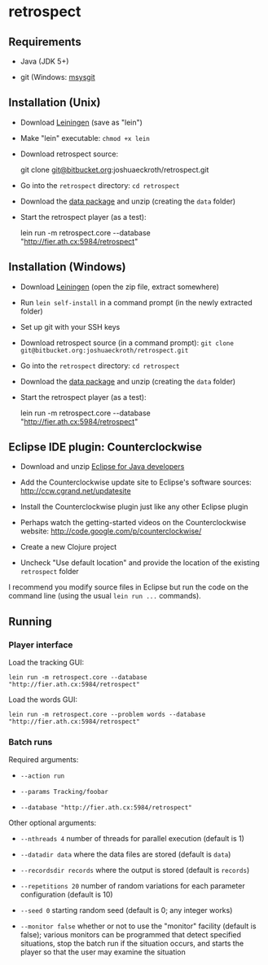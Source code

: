 # retrospect

## Requirements

- Java (JDK 5+)

- git (Windows: [msysgit](http://code.google.com/p/msysgit/)

## Installation (Unix)

- Download [Leiningen][lein-unix] (save as "lein")

- Make "lein" executable: `chmod +x lein`

- Download retrospect source:

    git clone git@bitbucket.org:joshuaeckroth/retrospect.git

- Go into the `retrospect` directory: `cd retrospect`

- Download the [data package][data] and unzip (creating the `data`
  folder)

- Start the retrospect player (as a test):

    lein run -m retrospect.core --database "http://fier.ath.cx:5984/retrospect"

## Installation (Windows)

- Download [Leiningen][lein-win] (open the zip file, extract
  somewhere)

- Run `lein self-install` in a command prompt (in the newly extracted
  folder)

- Set up git with your SSH keys

- Download retrospect source (in a command prompt):
  `git clone git@bitbucket.org:joshuaeckroth/retrospect.git`

- Go into the `retrospect` directory: `cd retrospect`

- Download the [data package][data] and unzip (creating the `data`
  folder)

- Start the retrospect player (as a test):

    lein run -m retrospect.core --database "http://fier.ath.cx:5984/retrospect"
    
## Eclipse IDE plugin: Counterclockwise

- Download and unzip [Eclipse for Java developers](http://eclipse.org/downloads/)

- Add the Counterclockwise update site to Eclipse's software sources:
  http://ccw.cgrand.net/updatesite
  
- Install the Counterclockwise plugin just like any other Eclipse plugin
  
- Perhaps watch the getting-started videos on the Counterclockwise
  website: http://code.google.com/p/counterclockwise/
  
- Create a new Clojure project

- Uncheck "Use default location" and provide the location of the
  existing `retrospect` folder
  
I recommend you modify source files in Eclipse but run the code on the
command line (using the usual `lein run ...` commands).
    
## Running

### Player interface

Load the tracking GUI:

    lein run -m retrospect.core --database "http://fier.ath.cx:5984/retrospect"
    
Load the words GUI:

    lein run -m retrospect.core --problem words --database "http://fier.ath.cx:5984/retrospect"
    
### Batch runs

Required arguments:

- `--action run`

- `--params Tracking/foobar`

- `--database "http://fier.ath.cx:5984/retrospect"`

Other optional arguments:

- `--nthreads 4` number of threads for parallel execution (default is
  1)

- `--datadir data` where the data files are stored (default is `data`)

- `--recordsdir records` where the output is stored (default is
  `records`)

- `--repetitions 20` number of random variations for each parameter
  configuration (default is 10)
  
- `--seed 0` starting random seed (default is 0; any integer works)

- `--monitor false` whether or not to use the "monitor" facility
  (default is false); various monitors can be programmed that detect
  specified situations, stop the batch run if the situation occurs,
  and starts the player so that the user may examine the situation

[lein-unix]: https://raw.github.com/technomancy/leiningen/stable/bin/lein
[lein-win]: https://github.com/downloads/technomancy/leiningen/leiningen-1.5.2-win.zip
[data]: https://bitbucket.org/joshuaeckroth/retrospect/downloads/retrospect-data.zip
